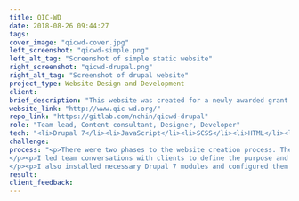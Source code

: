 ```yaml
---
title: QIC-WD
date: 2018-08-26 09:44:27
tags:
cover_image: "qicwd-cover.jpg"
left_screenshot: "qicwd-simple.png"
left_alt_tag: "Screenshot of simple static website"
right_screenshot: "qicwd-drupal.png"
right_alt_tag: "Screenshot of drupal website"
project_type: Website Design and Development
client:
brief_description: "This website was created for a newly awarded grant to be a collaboration platform for chosen public and tribal child welfare agencies. It also serves as an informational resource to state agencies and the public through blog posts, social media, and eventually a catalog of known-working evidence-based strategies to recruit, hire, and retain a competent workforce."  
website_link: "http://www.qic-wd.org/"
repo_link: "https://gitlab.com/nchin/qicwd-drupal"
role: "Team lead, Content consultant, Designer, Developer"
tech: "<li>Drupal 7</li><li>JavaScript</li><li>SCSS</li><li>HTML</li><li>Bootstrap</li>"
challenge:
process: "<p>There were two phases to the website creation process. The client requested that the information about the newly awarded grant be made public immediately through the website. Hence to accommodate the high priority request, I built a static single page website for the announcement while the full-fledge website is being built and eventually rolled out.
</p><p>I led team conversations with clients to define the purpose and audience of the website. I created a subtheme based on the Radix starter theme. On the SCSS end, I utilized the BEMIT methodology to create better reusable class names. I also utilized interpolation mixins for variable font sizes depending on a min and max screen widths to improve font readability especially for larger and wider screens. I also wrote custom function mixins for generating dynamic values based on arguments to create different color shades and colors for links, buttons, and box components based off on theme color variable.
</p><p>I also installed necessary Drupal 7 modules and configured them while setting up various content types and dynamic views to populate the site. I incorporated paragraphs modules to ease content creation and maintenance and for performance purposes.</p><p>Key features</p><ul><li>Created blog</li><li>Used organic groups module to create private pages that can only be viewed by members of the group (e.g., <a href=\"http://www.qic-wd.org/project-sites/nebraska\">Nebraska Project Site Page</a> )</li></ul>"
result:
client_feedback:
---
```


